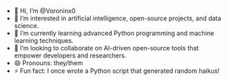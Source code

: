- 👋 Hi, I’m @Voroninx0
- 👀 I’m interested in artificial intelligence, open-source projects, and data science.
- 🌱 I’m currently learning advanced Python programming and machine learning techniques.
- 💞️ I’m looking to collaborate on AI-driven open-source tools that empower developers and researchers.
- 😄 Pronouns: they/them
- ⚡ Fun fact: I once wrote a Python script that generated random haikus!

